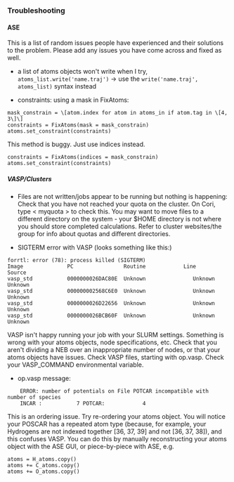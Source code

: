 ### Troubleshooting

#### ASE

This is a list of random issues people have experienced and their solutions to the problem. Please add any issues you have come across and fixed as well. 

- a list of atoms objects won't write when I try, `atoms_list.write('name.traj')` -> use the `write('name.traj', atoms_list)` syntax instead

- constraints: using a mask in FixAtoms:

```
mask_constrain = \[atom.index for atom in atoms_in if atom.tag in \[4, 3\]\]
constraints = FixAtoms(mask = mask_constrain)
atoms.set_constraint(constraints)
```
  This method is buggy. Just use indices instead.

```
constraints = FixAtoms(indices = mask_constrain)
atoms.set_constraint(constraints)
```

##### VASP/Clusters

- Files are not written/jobs appear to be running but nothing is happening: Check that you have not reached your quota on the cluster. On Cori, type < myquota > to check this. You may want to move files to a different directory on the system - your $HOME directory is not where you should store completed calculations. Refer to cluster websites/the group for info about quotas and different directories.

- SIGTERM error with VASP (looks something like this:)

```
forrtl: error (78): process killed (SIGTERM)
Image              PC                Routine            Line        Source
vasp_std           0000000026DAC80E  Unknown               Unknown  Unknown
vasp_std           000000002568C6E0  Unknown               Unknown  Unknown
vasp_std           0000000026D22656  Unknown               Unknown  Unknown
vasp_std           0000000026BCB60F  Unknown               Unknown  Unknown
```
    
   VASP isn't happy running your job with your SLURM settings. Something is wrong with your atoms objects, node specifications, etc. Check that you aren't dividing a NEB over an inappropriate number of nodes, or that your atoms objects have issues. Check VASP files, starting with op.vasp. Check your VASP_COMMAND environmental variable.
 
 - op.vasp message:
 
 ```
     ERROR: number of potentials on File POTCAR incompatible with number of species
     INCAR :           7 POTCAR:            4
 ```
 
   This is an ordering issue. Try re-ordering your atoms object. You will notice your POSCAR has a repeated atom type (because, for example, your Hydrogens are not indexed together [36, 37, 39] and not [36, 37, 38]), and this confuses VASP. You can do this by manually reconstructing your atoms object with the ASE GUI, or piece-by-piece with ASE, e.g.
 
```
atoms = H_atoms.copy()
atoms += C_atoms.copy()
atoms += O_atoms.copy()
```
